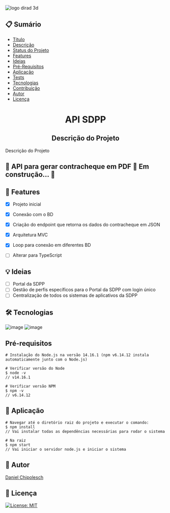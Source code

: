 ![logo dirad 3d](https://user-images.githubusercontent.com/58316637/135005180-607cf677-2e1e-4a16-8bc9-e87ce0e0e4a7.png)
<h2>📋 Sumário</h2>

<!--ts-->   
   * [Título](#titulo)
   * [Descrição](#descricao)   
   * [Status do Projeto](#status)
   * [Features](#features)
   * [Ideias](#ideias)
   * [Pré-Requisitos](#pre-requisitos)
   * [Aplicação](#aplicacao)      
   * [Tests](#testes)
   * [Tecnologias](#tecnologias)
   * [Contribuição](#contribuicao)
   * [Autor](#autor)
   * [Licença](#licenca)
<!--te-->

<h1 align="center" id="titulo">API SDPP</h1>

<h2 align="center" id="descricao">Descrição do Projeto</h2>
<p align="left">Descrição do Projeto</p>

<h2 align="left"> 
	🚧  API para gerar contracheque em PDF 🚀 Em construção...  🚧
</h2>

<h2 align="left" id="features">🧭 Features</h2>

- [x] Projeto inicial
- [x] Conexão com o BD
- [x] Criação do endpoint que retorna os dados do contracheque em JSON
- [x] Arquitetura MVC
- [x] Loop para conexão em diferentes BD
- [ ] Alterar para TypeScript


<h2 align="left" id="ideias">💡 Ideias</h2>

- [ ] Portal da SDPP
- [ ] Gestão de perfis específicos para o Portal da SDPP com login único
- [ ] Centralização de todos os sistemas de aplicativos da SDPP

<h2 align="left" id="tecnologias">🛠 Tecnologias</h2>

![image](https://badges.aleen42.com/src/javascript.svg) ![image](https://badges.aleen42.com/src/node.svg)

<h2 align="left" id="pre-requisitos">Pré-requisitos</h2>

```
# Instalação do Node.js na versão 14.16.1 (npm v6.14.12 instala automaticamente junto com o Node.js)

# Verificar versão do Node
$ node -v
// v14.16.1

# Verificar versão NPM
$ npm -v
// v6.14.12
```

<h2 align="left" id="aplicacao">🛶 Aplicação</h2>

```
# Navegar até o diretório raiz do projeto e executar o comando:
$ npm install
// Vai instalar todas as dependências necessárias para rodar o sistema

# Na raiz
$ npm start
// Vai iniciar o servidor node.js e iniciar o sistema
```

<h2 align="left" id="autor">🧑 Autor</h2>

<a href='https://github.com/chipoleschdaca' target="_blank">Daniel Chipolesch</a>

<h2 align="left" id="licenca">📝 Licença</h2>

[![License: MIT](https://img.shields.io/badge/License-MIT-blue.svg)](https://opensource.org/licenses/MIT)
